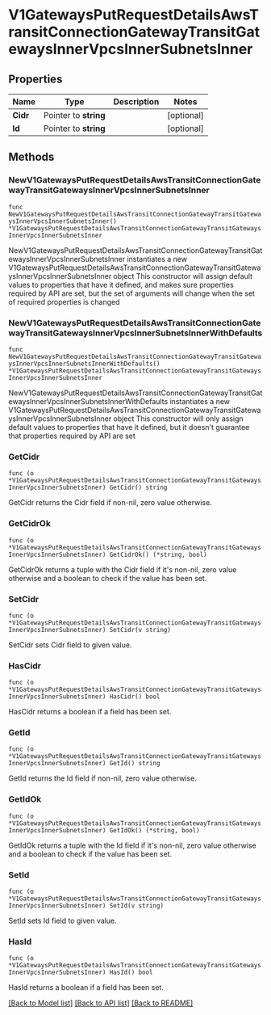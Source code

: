 # V1GatewaysPutRequestDetailsAwsTransitConnectionGatewayTransitGatewaysInnerVpcsInnerSubnetsInner

## Properties

Name | Type | Description | Notes
------------ | ------------- | ------------- | -------------
**Cidr** | Pointer to **string** |  | [optional] 
**Id** | Pointer to **string** |  | [optional] 

## Methods

### NewV1GatewaysPutRequestDetailsAwsTransitConnectionGatewayTransitGatewaysInnerVpcsInnerSubnetsInner

`func NewV1GatewaysPutRequestDetailsAwsTransitConnectionGatewayTransitGatewaysInnerVpcsInnerSubnetsInner() *V1GatewaysPutRequestDetailsAwsTransitConnectionGatewayTransitGatewaysInnerVpcsInnerSubnetsInner`

NewV1GatewaysPutRequestDetailsAwsTransitConnectionGatewayTransitGatewaysInnerVpcsInnerSubnetsInner instantiates a new V1GatewaysPutRequestDetailsAwsTransitConnectionGatewayTransitGatewaysInnerVpcsInnerSubnetsInner object
This constructor will assign default values to properties that have it defined,
and makes sure properties required by API are set, but the set of arguments
will change when the set of required properties is changed

### NewV1GatewaysPutRequestDetailsAwsTransitConnectionGatewayTransitGatewaysInnerVpcsInnerSubnetsInnerWithDefaults

`func NewV1GatewaysPutRequestDetailsAwsTransitConnectionGatewayTransitGatewaysInnerVpcsInnerSubnetsInnerWithDefaults() *V1GatewaysPutRequestDetailsAwsTransitConnectionGatewayTransitGatewaysInnerVpcsInnerSubnetsInner`

NewV1GatewaysPutRequestDetailsAwsTransitConnectionGatewayTransitGatewaysInnerVpcsInnerSubnetsInnerWithDefaults instantiates a new V1GatewaysPutRequestDetailsAwsTransitConnectionGatewayTransitGatewaysInnerVpcsInnerSubnetsInner object
This constructor will only assign default values to properties that have it defined,
but it doesn't guarantee that properties required by API are set

### GetCidr

`func (o *V1GatewaysPutRequestDetailsAwsTransitConnectionGatewayTransitGatewaysInnerVpcsInnerSubnetsInner) GetCidr() string`

GetCidr returns the Cidr field if non-nil, zero value otherwise.

### GetCidrOk

`func (o *V1GatewaysPutRequestDetailsAwsTransitConnectionGatewayTransitGatewaysInnerVpcsInnerSubnetsInner) GetCidrOk() (*string, bool)`

GetCidrOk returns a tuple with the Cidr field if it's non-nil, zero value otherwise
and a boolean to check if the value has been set.

### SetCidr

`func (o *V1GatewaysPutRequestDetailsAwsTransitConnectionGatewayTransitGatewaysInnerVpcsInnerSubnetsInner) SetCidr(v string)`

SetCidr sets Cidr field to given value.

### HasCidr

`func (o *V1GatewaysPutRequestDetailsAwsTransitConnectionGatewayTransitGatewaysInnerVpcsInnerSubnetsInner) HasCidr() bool`

HasCidr returns a boolean if a field has been set.

### GetId

`func (o *V1GatewaysPutRequestDetailsAwsTransitConnectionGatewayTransitGatewaysInnerVpcsInnerSubnetsInner) GetId() string`

GetId returns the Id field if non-nil, zero value otherwise.

### GetIdOk

`func (o *V1GatewaysPutRequestDetailsAwsTransitConnectionGatewayTransitGatewaysInnerVpcsInnerSubnetsInner) GetIdOk() (*string, bool)`

GetIdOk returns a tuple with the Id field if it's non-nil, zero value otherwise
and a boolean to check if the value has been set.

### SetId

`func (o *V1GatewaysPutRequestDetailsAwsTransitConnectionGatewayTransitGatewaysInnerVpcsInnerSubnetsInner) SetId(v string)`

SetId sets Id field to given value.

### HasId

`func (o *V1GatewaysPutRequestDetailsAwsTransitConnectionGatewayTransitGatewaysInnerVpcsInnerSubnetsInner) HasId() bool`

HasId returns a boolean if a field has been set.


[[Back to Model list]](../README.md#documentation-for-models) [[Back to API list]](../README.md#documentation-for-api-endpoints) [[Back to README]](../README.md)


